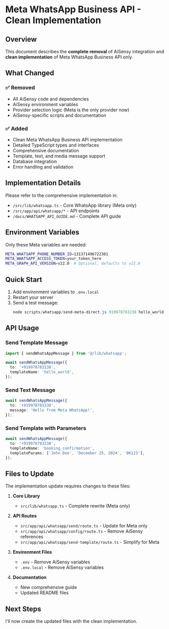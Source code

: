 # Meta WhatsApp Business API - Clean Implementation

## Overview

This document describes the **complete removal** of AiSensy integration and **clean implementation** of Meta WhatsApp Business API only.

## What Changed

### ✅ Removed
- All AiSensy code and dependencies
- AiSensy environment variables
- Provider selection logic (Meta is the only provider now)
- AiSensy-specific scripts and documentation

### ✅ Added
- Clean Meta WhatsApp Business API implementation
- Detailed TypeScript types and interfaces
- Comprehensive documentation
- Template, text, and media message support
- Database integration
- Error handling and validation

## Implementation Details

Please refer to the comprehensive implementation in:
- `/src/lib/whatsapp.ts` - Core WhatsApp library (Meta only)
- `/src/app/api/whatsapp/*` - API endpoints
- `/docs/WHATSAPP_API_GUIDE.md` - Complete API guide

## Environment Variables

Only these Meta variables are needed:

```bash
META_WHATSAPP_PHONE_NUMBER_ID=131371496722301
META_WHATSAPP_ACCESS_TOKEN=your_token_here
META_GRAPH_API_VERSION=v22.0  # Optional, defaults to v22.0
```

## Quick Start

1. Add environment variables to `.env.local`
2. Restart your server
3. Send a test message:
   ```powershell
   node scripts/whatsapp/send-meta-direct.js 919978783238 hello_world
   ```

## API Usage

### Send Template Message
```typescript
import { sendWhatsAppMessage } from '@/lib/whatsapp';

await sendWhatsAppMessage({
  to: '+919978783238',
  templateName: 'hello_world',
});
```

### Send Text Message
```typescript
await sendWhatsAppMessage({
  to: '+919978783238',
  message: 'Hello from Meta WhatsApp!',
});
```

### Send Template with Parameters
```typescript
await sendWhatsAppMessage({
  to: '+919978783238',
  templateName: 'booking_confirmation',
  templateParams: ['John Doe', 'December 25, 2024', 'BK123'],
});
```

## Files to Update

The implementation update requires changes to these files:

1. **Core Library**
   - `src/lib/whatsapp.ts` - Complete rewrite (Meta only)

2. **API Routes**
   - `src/app/api/whatsapp/send/route.ts` - Update for Meta only
   - `src/app/api/whatsapp/config/route.ts` - Remove AiSensy references
   - `src/app/api/whatsapp/send-template/route.ts` - Simplify for Meta

3. **Environment Files**
   - `.env` - Remove AiSensy variables
   - `.env.local` - Remove AiSensy variables

4. **Documentation**
   - New comprehensive guide
   - Updated README files

## Next Steps

I'll now create the updated files with the clean implementation.

